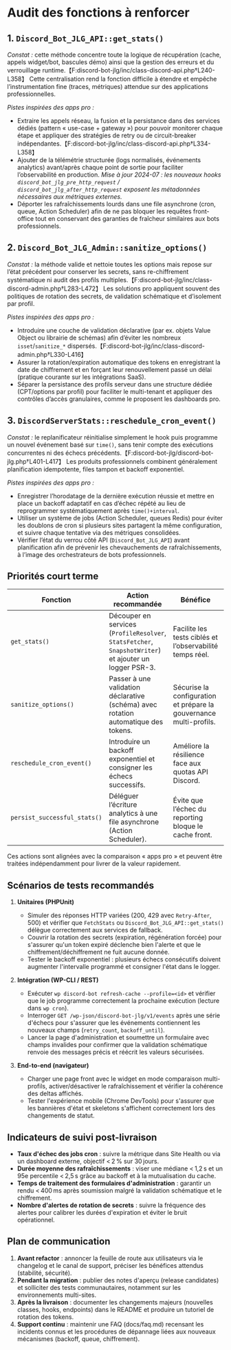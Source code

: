 # Audit des fonctions à renforcer

## 1. `Discord_Bot_JLG_API::get_stats()`

*Constat :* cette méthode concentre toute la logique de récupération (cache, appels widget/bot, bascules démo) ainsi que la gestion des erreurs et du verrouillage runtime.【F:discord-bot-jlg/inc/class-discord-api.php†L240-L358】 Cette centralisation rend la fonction difficile à étendre et empêche l’instrumentation fine (traces, métriques) attendue sur des applications professionnelles.

*Pistes inspirées des apps pro :*

- Extraire les appels réseau, la fusion et la persistance dans des services dédiés (pattern « use-case + gateway ») pour pouvoir monitorer chaque étape et appliquer des stratégies de retry ou de circuit-breaker indépendantes.【F:discord-bot-jlg/inc/class-discord-api.php†L334-L358】
- Ajouter de la télémétrie structurée (logs normalisés, événements analytics) avant/après chaque point de sortie pour faciliter l’observabilité en production. _Mise à jour 2024-07 : les nouveaux hooks `discord_bot_jlg_pre_http_request` / `discord_bot_jlg_after_http_request` exposent les métadonnées nécessaires aux métriques externes._
- Déporter les rafraîchissements lourds dans une file asynchrone (cron, queue, Action Scheduler) afin de ne pas bloquer les requêtes front-office tout en conservant des garanties de fraîcheur similaires aux bots professionnels.

## 2. `Discord_Bot_JLG_Admin::sanitize_options()`

*Constat :* la méthode valide et nettoie toutes les options mais repose sur l’état précédent pour conserver les secrets, sans re-chiffrement systématique ni audit des profils multiples.【F:discord-bot-jlg/inc/class-discord-admin.php†L283-L472】 Les solutions pro appliquent souvent des politiques de rotation des secrets, de validation schématique et d’isolement par profil.

*Pistes inspirées des apps pro :*

- Introduire une couche de validation déclarative (par ex. objets Value Object ou librairie de schémas) afin d’éviter les nombreux `isset`/`sanitize_*` dispersés.【F:discord-bot-jlg/inc/class-discord-admin.php†L330-L416】
- Assurer la rotation/expiration automatique des tokens en enregistrant la date de chiffrement et en forçant leur renouvellement passé un délai (pratique courante sur les intégrations SaaS).
- Séparer la persistance des profils serveur dans une structure dédiée (CPT/options par profil) pour faciliter le multi-tenant et appliquer des contrôles d’accès granulaires, comme le proposent les dashboards pro.

## 3. `DiscordServerStats::reschedule_cron_event()`

*Constat :* le replanificateur réinitialise simplement le hook puis programme un nouvel événement basé sur `time()`, sans tenir compte des exécutions concurrentes ni des échecs précédents.【F:discord-bot-jlg/discord-bot-jlg.php†L401-L417】 Les produits professionnels combinent généralement planification idempotente, files tampon et backoff exponentiel.

*Pistes inspirées des apps pro :*

- Enregistrer l’horodatage de la dernière exécution réussie et mettre en place un backoff adaptatif en cas d’échec répété au lieu de reprogrammer systématiquement après `time()+interval`.
- Utiliser un système de jobs (Action Scheduler, queues Redis) pour éviter les doublons de cron si plusieurs sites partagent la même configuration, et suivre chaque tentative via des métriques consolidées.
- Vérifier l’état du verrou côté API (`Discord_Bot_JLG_API`) avant planification afin de prévenir les chevauchements de rafraîchissements, à l’image des orchestrateurs de bots professionnels.


## Priorités court terme

| Fonction | Action recommandée | Bénéfice | Références |
| --- | --- | --- | --- |
| `get_stats()` | Découper en services (`ProfileResolver`, `StatsFetcher`, `SnapshotWriter`) et ajouter un logger PSR-3. | Facilite les tests ciblés et l’observabilité temps réel. | 【F:docs/audit-fonctions.md†L3-L33】【F:docs/comparaison-apps-pro.md†L38-L64】 |
| `sanitize_options()` | Passer à une validation déclarative (schéma) avec rotation automatique des tokens. | Sécurise la configuration et prépare la gouvernance multi-profils. | 【F:docs/audit-fonctions.md†L35-L54】 |
| `reschedule_cron_event()` | Introduire un backoff exponentiel et consigner les échecs successifs. | Améliore la résilience face aux quotas API Discord. | 【F:docs/audit-fonctions.md†L56-L71】 |
| `persist_successful_stats()` | Déléguer l’écriture analytics à une file asynchrone (Action Scheduler). | Évite que l’échec du reporting bloque le cache front. | 【F:discord-bot-jlg/inc/class-discord-api.php†L552-L582】 |

Ces actions sont alignées avec la comparaison « apps pro » et peuvent être traitées indépendamment pour livrer de la valeur rapidement.

## Scénarios de tests recommandés

1. **Unitaires (PHPUnit)**
   - Simuler des réponses HTTP variées (200, 429 avec `Retry-After`, 500) et vérifier que `FetchStats` ou `Discord_Bot_JLG_API::get_stats()` délègue correctement aux services de fallback.
   - Couvrir la rotation des secrets (expiration, régénération forcée) pour s'assurer qu'un token expiré déclenche bien l'alerte et que le chiffrement/déchiffrement ne fuit aucune donnée.
   - Tester le backoff exponentiel : plusieurs échecs consécutifs doivent augmenter l'intervalle programmé et consigner l'état dans le logger.

2. **Intégration (WP-CLI / REST)**
   - Exécuter `wp discord-bot refresh-cache --profile=<id>` et vérifier que le job programme correctement la prochaine exécution (lecture dans `wp cron`).
   - Interroger `GET /wp-json/discord-bot-jlg/v1/events` après une série d'échecs pour s'assurer que les événements contiennent les nouveaux champs (`retry_count`, `backoff_until`).
   - Lancer la page d'administration et soumettre un formulaire avec champs invalides pour confirmer que la validation schématique renvoie des messages précis et réécrit les valeurs sécurisées.

3. **End-to-end (navigateur)**
   - Charger une page front avec le widget en mode comparaison multi-profils, activer/désactiver le rafraîchissement et vérifier la cohérence des deltas affichés.
   - Tester l'expérience mobile (Chrome DevTools) pour s'assurer que les bannières d'état et skeletons s'affichent correctement lors des changements de statut.

## Indicateurs de suivi post-livraison

- **Taux d'échec des jobs cron** : suivre la métrique dans Site Health ou via un dashboard externe, objectif < 2 % sur 30 jours.
- **Durée moyenne des rafraîchissements** : viser une médiane < 1,2 s et un 95e percentile < 2,5 s grâce au backoff et à la mutualisation du cache.
- **Temps de traitement des formulaires d'administration** : garantir un rendu < 400 ms après soumission malgré la validation schématique et le chiffrement.
- **Nombre d'alertes de rotation de secrets** : suivre la fréquence des alertes pour calibrer les durées d'expiration et éviter le bruit opérationnel.

## Plan de communication

1. **Avant refactor** : annoncer la feuille de route aux utilisateurs via le changelog et le canal de support, préciser les bénéfices attendus (stabilité, sécurité).
2. **Pendant la migration** : publier des notes d'aperçu (release candidates) et solliciter des tests communautaires, notamment sur les environnements multi-sites.
3. **Après la livraison** : documenter les changements majeurs (nouvelles classes, hooks, endpoints) dans le README et produire un tutoriel de rotation des tokens.
4. **Support continu** : maintenir une FAQ (docs/faq.md) recensant les incidents connus et les procédures de dépannage liées aux nouveaux mécanismes (backoff, queue, chiffrement).
